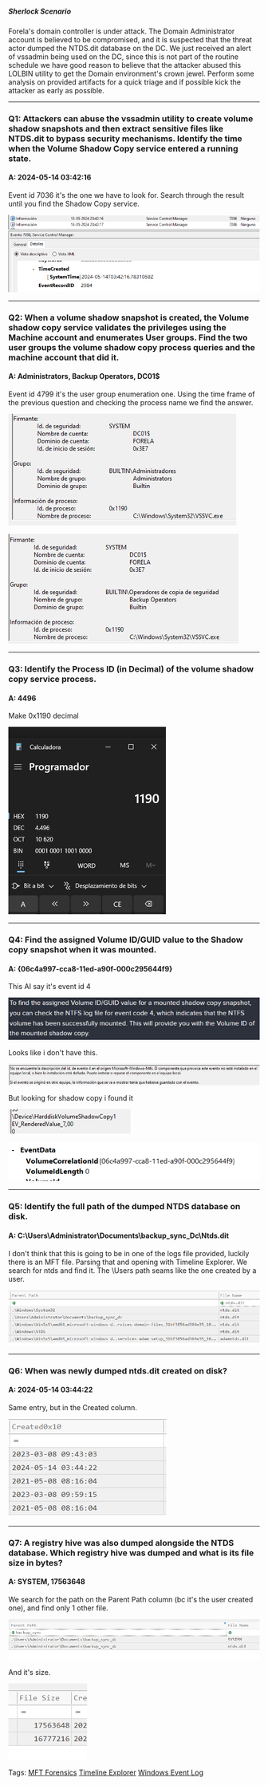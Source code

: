 
##### Sherlock Scenario

Forela's domain controller is under attack. The Domain Administrator account is believed to be compromised, and it is suspected that the threat actor dumped the NTDS.dit database on the DC. We just received an alert of vssadmin being used on the DC, since this is not part of the routine schedule we have good reason to believe that the attacker abused this LOLBIN utility to get the Domain environment's crown jewel. Perform some analysis on provided artifacts for a quick triage and if possible kick the attacker as early as possible.

___

### Q1: Attackers can abuse the vssadmin utility to create volume shadow snapshots and then extract sensitive files like NTDS.dit to bypass security mechanisms. Identify the time when the Volume Shadow Copy service entered a running state.

#### A: 2024-05-14 03:42:16

Event id 7036 it's the one we have to look for. Search through the result until you find the Shadow Copy service.

![](../../Img/Pasted%20image%2020250427145931.png)

___

### Q2: When a volume shadow snapshot is created, the Volume shadow copy service validates the privileges using the Machine account and enumerates User groups. Find the two user groups the volume shadow copy process queries and the machine account that did it.

#### A: Administrators, Backup Operators, DC01$

Event id 4799 it's the user group enumeration one. Using the time frame of the previous question and checking the process name we find the answer.

![](../../Img/Pasted%20image%2020250427150656.png)

![](../../Img/Pasted%20image%2020250427150644.png)

___

### Q3: Identify the Process ID (in Decimal) of the volume shadow copy service process.

#### A: 4496

Make 0x1190 decimal

![](../../Img/Pasted%20image%2020250427150855.png)

___

### Q4: Find the assigned Volume ID/GUID value to the Shadow copy snapshot when it was mounted.

#### A: {06c4a997-cca8-11ed-a90f-000c295644f9}

This AI say it's event id 4

![](../../Img/Pasted%20image%2020250427151758.png)

Looks like i don't have this.

![](../../Img/Pasted%20image%2020250427151927.png)

But looking for shadow copy i found it

![](../../Img/Pasted%20image%2020250427152032.png)

![](../../Img/Pasted%20image%2020250427152041.png)

___

### Q5: Identify the full path of the dumped NTDS database on disk.

#### A: C:\Users\Administrator\Documents\backup_sync_Dc\Ntds.dit

I don't think that this is going to be in one of the logs file provided, luckily there is an MFT file.
Parsing that and opening with Timeline Explorer. We search for ntds and find it.
The \Users path seams like the one created by a user.

![](../../Img/Pasted%20image%2020250427152430.png)

___

### Q6: When was newly dumped ntds.dit created on disk?

#### A: 2024-05-14 03:44:22

Same entry, but in the Created column.

![](../../Img/Pasted%20image%2020250427152542.png)

___

### Q7: A registry hive was also dumped alongside the NTDS database. Which registry hive was dumped and what is its file size in bytes?

#### A: SYSTEM, 17563648

We search for the path on the Parent Path column (bc it's the user created one), and find only 1 other file.

![](../../Img/Pasted%20image%2020250427152801.png)

And it's size.

![](../../Img/Pasted%20image%2020250427152816.png)


Tags: [MFT Forensics](../../Index/MFT%20Forensics.md) [Timeline Explorer](../../Index/Timeline%20Explorer.md) [Windows Event Log](../../Index/Windows%20Event%20Log.md) 